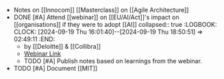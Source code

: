 - Notes on [[Innocom]] [[Masterclass]] on [[Agile Architecture]]
- DONE [#A] Attend [[webinar]] on [[EU/AI/Act]]'s impact on [[organisations]] if they were to adopt [[AI]]
  collapsed:: true
  :LOGBOOK:
  CLOCK: [2024-09-19 Thu 16:01:40]--[2024-09-19 Thu 18:50:51] =>  02:49:11
  :END:
	- by [[Deloitte]] & [[Collibra]]
	- [Webinar Link](https://www.collibra.com/us/en/events/ai-and-data-compliance-how-the-ai-act-will-impact-your-organization)
	- TODO [#A] Publish notes based on learnings from the webinar.
- TODO [#A] Document [[MIT]]